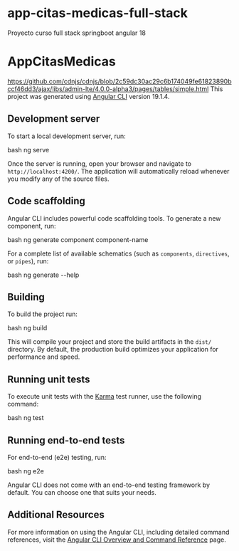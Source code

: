 # app-citas-medicas-full-stack
Proyecto curso full stack springboot angular 18

# AppCitasMedicas
https://github.com/cdnjs/cdnjs/blob/2c59dc30ac29c6b174049fe61823890bccf46dd3/ajax/libs/admin-lte/4.0.0-alpha3/pages/tables/simple.html
This project was generated using [Angular CLI](https://github.com/angular/angular-cli) version 19.1.4.

## Development server

To start a local development server, run:

bash
ng serve


Once the server is running, open your browser and navigate to `http://localhost:4200/`. The application will automatically reload whenever you modify any of the source files.

## Code scaffolding

Angular CLI includes powerful code scaffolding tools. To generate a new component, run:

bash
ng generate component component-name


For a complete list of available schematics (such as `components`, `directives`, or `pipes`), run:

bash
ng generate --help


## Building

To build the project run:

bash
ng build


This will compile your project and store the build artifacts in the `dist/` directory. By default, the production build optimizes your application for performance and speed.

## Running unit tests

To execute unit tests with the [Karma](https://karma-runner.github.io) test runner, use the following command:

bash
ng test


## Running end-to-end tests

For end-to-end (e2e) testing, run:

bash
ng e2e


Angular CLI does not come with an end-to-end testing framework by default. You can choose one that suits your needs.

## Additional Resources

For more information on using the Angular CLI, including detailed command references, visit the [Angular CLI Overview and Command Reference](https://angular.dev/tools/cli) page.
